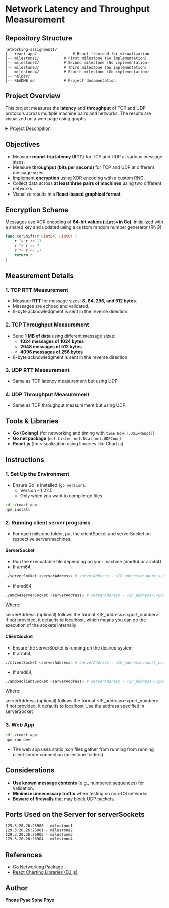 # Network Latency and Throughput Measurement

## Repository Structure
```
networking-assignment1/
│-- react-app/                # React frontend for visualization
│-- milestone1/           # First milestone (Go implementation)
│-- milestone2/           # Second milestone (Go implementation)
│-- milestone3/           # Third milestone (Go implementation)
│-- milestone4/           # Fourth milestone (Go implementation)
|-- helper/
│-- README.md             # Project documentation
```

## Project Overview
This project measures the **latency** and **throughput** of TCP and UDP protocols across multiple machine pairs and networks. The results are visualized on a web page using graphs.
<details>
<summary>Project Descripition </summary>

Measure the latency and throughput of the following TCP and/or UDP-based protocols (as noted below) across at least three pairs of machines using at least two different networks. For example, two CS servers (like rho and pi), or a CS server to a laptop, wired or wireless, or off-campus. Create a web page with graphs summarizing your results. Use appropriate measurement sample sizes and readily interpretable units in graphs.

All messages must use a simple encryption scheme. One suggestion is to use an XOR encoding of 64-bit (8-byte, Java "long") values, based on a known shared initial key, updated using a custom RNG on each step, and then validated by the receiver. Here's a simple RNG update function: xorshift, requiring a non-zero initial key.
```java
long xorShift(long r) {
    r ^= r << 13;
    r ^= r >>> 7;
    r ^= r << 17;
    return r;
}
```
1. Measure round-trip latency (RTTs) and how it varies with message size in TCP, by sending and receiving (echoing and validating) messages of size 8, 64, 256, and 512 bytes.

2. Measure throughput (bits per second) and how it varies with message size in TCP, by sending 1MByte of data (with an 8-byte acknowledgment in the reverse direction) using different numbers of messages: 1024 1024-byte messages, vs 2048 512-byte messages, vs 4096 x 256-byte messages. Use known message contents (for example, number sequences) so they can be validated.

3. The same as (1), except using UDP.

4. The same as (2), using UDP.

For timing, use System.nanoTime() (or the closest equivalent if using other languages). Read through the Java networking tutorial. Also see SimpleService.java and EchoClient.java for some stripped-down examples of using server and client sockets. When using non-CS machines and networks, minimize unnecessary traffic while developing your programs. Beware of firewalls.
</details>

## Objectives
- Measure **round-trip latency (RTT)** for TCP and UDP at various message sizes.
- Measure **throughput (bits per second)** for TCP and UDP at different message sizes.
- Implement **encryption** using XOR encoding with a custom RNG.
- Collect data across **at least three pairs of machines** using two different networks.
- Visualize results in a **React-based graphical format**.

## Encryption Scheme
Messages use XOR encoding of **64-bit values (`uint64` in Go)**, initialized with a shared key and updated using a custom random number generator (RNG):

```go
func xorShift(r uint64) uint64 {
    r ^= r << 13
    r ^= r >> 7
    r ^= r << 17
    return r
}
```

## Measurement Details
### 1. TCP RTT Measurement
- Measure **RTT** for message sizes: **8, 64, 256, and 512 bytes**.
- Messages are echoed and validated.
- 8-byte acknowledgment is sent in the reverse direction.

### 2. TCP Throughput Measurement
- Send **1 MB of data** using different message sizes:
  - **1024 messages of 1024 bytes**
  - **2048 messages of 512 bytes**
  - **4096 messages of 256 bytes**
- 8-byte acknowledgment is sent in the reverse direction.

### 3. UDP RTT Measurement
- Same as TCP latency measurement but using UDP.

### 4. UDP Throughput Measurement
- Same as TCP throughput measurement but using UDP.

## Tools & Libraries
- **Go (Golang)** (for networking and timing with `time.Now().UnixNano()`)
- **Go net package** (`net.Listen`, `net.Dial`, `net.UDPConn`)
- **React.js** (for visualization using libraries like Chart.js)

## Instructions
### 1. Set Up the Environment
- Ensure Go is installed (`go version`). 
  - Version - 1.22.5
  - Only when you want to compile go files
```bash
cd ./react-app
npm install
```

### 2. Running client server programs
- For each milstone folder, put the clientSocket and serverSocket on respective server/machines.
#### ServerSocket
- Run the execuatable file depending on your machine (amd64 or arm64)
- If arm64,
```bash
./serverSocket <serverAddress> # serverAddress - <IP_address>:<port_number>
```
- If amd64,
```bash
./amd64serverSocket <serverAddress> # serverAddress - <IP_address>:<port_number>
```
Where:

serverAddress (optional) follows the format <IP_address>:<port_number>.
If not provided, it defaults to localhost, which means you can do the execution of the sockets internally

#### ClientSocket
- Ensure the serverSocket is running on the desired system
- If arm64,
```bash
./clientSocket <serverAddress> # serverAddress - <IP_address>:<port_number>
```
- If amd64,
```bash
./amd64clientSocket <serverAddress> # serverAddress - <IP_address>:<port_number>
```
Where:

serverAddress (optional) follows the format <IP_address>:<port_number>.
If not provided, it defaults to localhost
Use the address specified in serverSocket


### 3. Web App
```bash
cd ./react-app
npm run dev
```
- The web app uses static json files gather from running from running client server connection (milestone folders)

## Considerations
- **Use known message contents** (e.g., numbered sequences) for validation.
- **Minimize unnecessary traffic** when testing on non-CS networks.
- **Beware of firewalls** that may block UDP packets.

## Ports Used on the Server for serverSockets
```
129.3.20.26:26900 - milestone1
129.3.20.26:26901 - milestone2
129.3.20.26:26903 - milestone3
129.3.20.26:26904 - milestone4
```

## References
- [Go Networking Package](https://pkg.go.dev/net)
- [React Charting Libraries (D3.js)](https://d3js.org/)

## Author
**Phone Pyae Sone Phyo**

